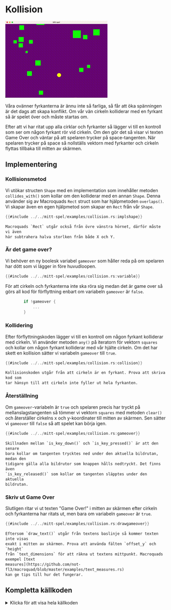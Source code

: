 # Kollision

![Screenshot](images/collision.gif#center)

Våra ovänner fyrkanterna är ännu inte så farliga, så får att öka spänningen är
det dags att skapa konflikt. Om vår vän cirkeln kolliderar med en fyrkant så
är spelet över och måste startas om.

Efter att vi har ritat upp alla cirklar och fyrkanter så lägger vi till en
kontroll som ser om någon fyrkant rör vid cirkeln. Om den gör det så visar vi
texten Game Over och väntar på att spelaren trycker på space-tangenten. När
spelaren trycker på space så nollställs vektorn med fyrkanter och cirkeln
flyttas tillbaka till mitten av skärmen.

## Implementering

### Kollisionsmetod

Vi utökar structen `Shape` med en implementation som innehåller metoden
`collides_with()` som kollar om den kolliderar med en annan `Shape`. Denna
använder sig av Macroquads `Rect` struct som har hjälpmetoden `overlaps()`. Vi
skapar även en egen hjälpmetod som skapar en `Rect` från vår `Shape`.

```rust
{{#include ../../mitt-spel/examples/collision.rs:implshape}}
```

```admonish note
Macroquads `Rect` utgår också från övre vänstra hörnet, därför måste vi även
här subtrahera halva storlken från både X och Y.
```

### Är det game over?

Vi behöver en ny boolesk variabel `gameover` som håller reda på om spelaren
har dött som vi lägger in före huvudloopen.

```rust
{{#include ../../mitt-spel/examples/collision.rs:variable}}
```

För att cirkeln och fyrkanterna inte ska röra sig medan det är game over så
görs all kod för förflyttning enbart om variabeln `gameover` är `false`.

```rust
        if !gameover {
            ...
        }
```

### Kollidering

Efter förflyttningskoden lägger vi till en kontroll om någon fyrkant
kolliderar med cirkeln. Vi använder metoden `any()` på iteratorn för vektorn
`squares` och kollar om någon fyrkant kolliderar med vår hjälte cirkeln. Om
det har skett en kollision sätter vi variabeln `gameover` till `true`.

```rust
{{#include ../../mitt-spel/examples/collision.rs:collision}}
```

```admonish tip
Kollisionskoden utgår från att cirkeln är en fyrkant. Prova att skriva kod som
tar hänsyn till att cirkeln inte fyller ut hela fyrkanten.
```

### Återställning

Om `gameover`-variabeln är `true` och spelaren precis har tryckt på
mellanslagstangenten så tömmer vi vektorn `squares` med metoden `clear()` och
återställer cirkelns x och y-koordinater till mitten av skärmen. Sen sätter vi
`gameover` till `false` så att spelet kan börja igen.

```rust
{{#include ../../mitt-spel/examples/collision.rs:gameover}}
```

```admonish info
Skillnaden mellan `is_key_down()` och `is_key_pressed()` är att den senare
bara kollar om tangenten trycktes ned under den aktuella bildrutan, medan den
tidigare gälla alla bildrutor som knappen hålls nedtryckt. Det finns även
`is_key_released()` som kollar om tangenten släpptes under den aktuella
bildrutan.
```

### Skriv ut Game Over

Slutligen ritar vi ut texten "Game Over!" i mitten av skärmen efter cirkeln
och fyrkanterna har ritats ut, men bara om variabeln `gameover` är `true`.

```rust
{{#include ../../mitt-spel/examples/collision.rs:drawgameover}}
```

```admonish tip
Eftersom `draw_text()` utgår från textens baslinje så kommer texten inte visas
exakt i mitten av skärmen. Prova att använda fälten `offset_y` och `height`
från `text_dimensions` för att räkna ut textens mittpunkt. Macroquads exempel [text
measures](https://github.com/not-fl3/macroquad/blob/master/examples/text_measures.rs)
kan ge tips till hur det fungerar.
```

<div class="noprint">

## Kompletta källkoden

<details>
  <summary>Klicka för att visa hela källkoden</summary>

```rust
{{#include ../../mitt-spel/examples/collision.rs:all}}
```
</details>
</div>
